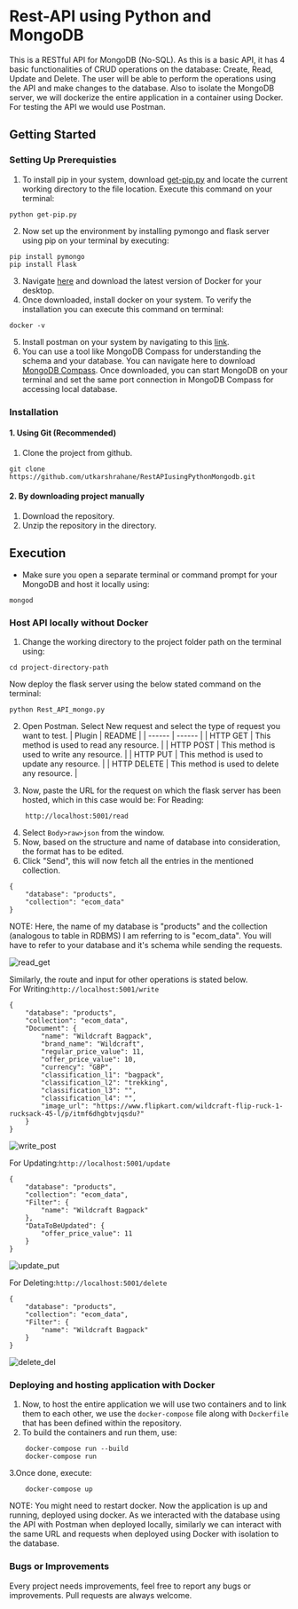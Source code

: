 # Rest-API using Python and MongoDB
This is a RESTful API for MongoDB (No-SQL). As this is a basic API, it has 4 basic functionalities of CRUD operations on the database: Create, Read, Update and Delete. The user will be able to perform the operations using the API and make changes to the database. Also to isolate the MongoDB server, we will dockerize the entire application in a container using Docker. For testing the API we would use Postman.

## Getting Started

### Setting Up Prerequisties
1. To install pip in your system, download [get-pip.py](https://bootstrap.pypa.io/get-pip.py) and locate the current working directory to the file location. Execute this command on your terminal:
```
python get-pip.py
```
2. Now set up the environment by installing pymongo and flask server using pip on your terminal by executing:
```
pip install pymongo
pip install Flask
```
3. Navigate [here](https://www.docker.com/get-started) and download the latest version of Docker for your desktop.
4. Once downloaded, install docker on your system. To verify the installation you can execute this command on terminal:
```
docker -v
```
5. Install postman on your system by navigating to this [link](https://www.postman.com/downloads/).
6. You can use a tool like MongoDB Compass for understanding the schema and your database. You can navigate here to download [MongoDB Compass](https://www.mongodb.com/products/compass). Once downloaded, you can start MongoDB on your terminal and set the same port connection in MongoDB Compass for accessing local database.

### Installation
#### 1. Using Git (Recommended)
1. Clone the project from github.
```
git clone https://github.com/utkarshrahane/RestAPIusingPythonMongodb.git
```
#### 2. By downloading project manually
1. Download the repository.
2. Unzip the repository in the directory.




## Execution
* Make sure you open a separate terminal or command prompt for your MongoDB and host it locally using:
```
mongod
```
### Host API locally without Docker
1. Change the working directory to the project folder path on the terminal using:
```
cd project-directory-path
```
Now deploy the flask server using the below stated command on the terminal:
```
python Rest_API_mongo.py
```
2. Open Postman. Select New request and select the type of request you want to test.
    | Plugin | README |
    | ------ | ------ |
    | HTTP GET | This method is used to read any resource. |
    | HTTP POST | This method is used to write any resource. |
    | HTTP PUT | This method is used to update any resource. |
    | HTTP DELETE | This method is used to delete any resource. |
    
3. Now, paste the URL for the request on which the flask server has been hosted, which in this case would be:
For Reading:
```
    http://localhost:5001/read
```
4. Select ```Body>raw>json``` from the window.
5. Now, based on the structure and name of database into consideration, the format has to be edited.
6. Click "Send", this will now fetch all the entries in the mentioned collection.
```  
{
    "database": "products",
    "collection": "ecom_data" 
}
```
NOTE: Here, the name of my database is "products" and the collection (analogous to table in RDBMS) I am referring to is "ecom_data". You will have to refer to your database and it's schema while sending the requests.  

 
![read_get](https://user-images.githubusercontent.com/65512919/97992864-4ff61b80-1e09-11eb-9578-c5ce6482d54c.JPG)


Similarly, the route and input for other operations is stated below.  
For Writing:```http://localhost:5001/write```
```
{
    "database": "products",
    "collection": "ecom_data",
    "Document": {
        "name": "Wildcraft Bagpack",
        "brand_name": "Wildcraft",
        "regular_price_value": 11,
        "offer_price_value": 10,
        "currency": "GBP",
        "classification_l1": "bagpack",
        "classification_l2": "trekking",
        "classification_l3": "",
        "classification_l4": "",
        "image_url": "https://www.flipkart.com/wildcraft-flip-ruck-1-rucksack-45-l/p/itmf6dhgbtvjqsdu?"
    }
}
```
![write_post](https://user-images.githubusercontent.com/65512919/97992938-6c925380-1e09-11eb-9dde-a490a8f2f7a3.JPG)

For Updating:```http://localhost:5001/update```
```
{
    "database": "products",
    "collection": "ecom_data",
    "Filter": {
        "name": "Wildcraft Bagpack"
    },
    "DataToBeUpdated": {
        "offer_price_value": 11
    }
}
```
![update_put](https://user-images.githubusercontent.com/65512919/97992996-7fa52380-1e09-11eb-979c-63e32fa7c610.JPG)

For Deleting:```http://localhost:5001/delete```
```
{
    "database": "products",
    "collection": "ecom_data",
    "Filter": {
        "name": "Wildcraft Bagpack"
    }
}
```
![delete_del](https://user-images.githubusercontent.com/65512919/97993094-9a779800-1e09-11eb-8db1-a2f15bf3fb4e.JPG)

### Deploying and hosting application with Docker
1. Now, to host the entire application we will use two containers and to link them to each other, we use the ```docker-compose``` file along with ```Dockerfile``` that has been defined within the repository.
2. To build the containers and run them, use:
```
    docker-compose run --build
    docker-compose run
```
3.Once done, execute:
```
    docker-compose up
```
NOTE: You might need to restart docker.
Now the application is up and running, deployed using docker.
As we interacted with the database using the API with Postman when deployed locally, similarly we can interact with the same URL and requests when deployed using Docker with isolation to the database.
### Bugs or Improvements
Every project needs improvements, feel free to report any bugs or improvements. Pull requests are always welcome.
